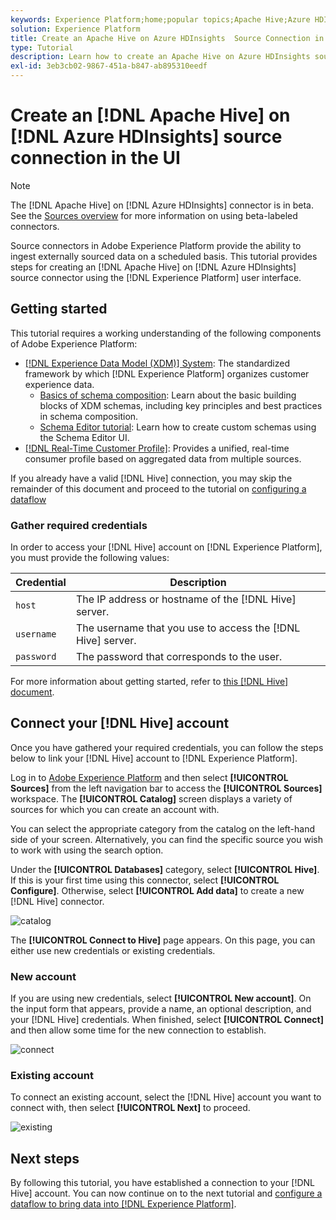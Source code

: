 ```yaml
---
keywords: Experience Platform;home;popular topics;Apache Hive;Azure HDInsights;azure hdinsights
solution: Experience Platform
title: Create an Apache Hive on Azure HDInsights  Source Connection in the UI
type: Tutorial
description: Learn how to create an Apache Hive on Azure HDInsights source connection using the Adobe Experience Platform UI.
exl-id: 3eb3cb02-9867-451a-b847-ab895310eedf
---
```

# Create an [!DNL Apache Hive] on [!DNL Azure HDInsights] source connection in the UI

>[!NOTE]
>
> The [!DNL Apache Hive] on [!DNL Azure HDInsights] connector is in beta. See the [Sources overview](../../../../home.md#terms-and-conditions) for more information on using beta-labeled connectors.

Source connectors in Adobe Experience Platform provide the ability to ingest externally sourced data on a scheduled basis. This tutorial provides steps for creating an [!DNL Apache Hive] on [!DNL Azure HDInsights] source connector using the [!DNL Experience Platform] user interface.

## Getting started

This tutorial requires a working understanding of the following components of Adobe Experience Platform:

*   [[!DNL Experience Data Model (XDM)] System](../../../../../xdm/home.md): The standardized framework by which [!DNL Experience Platform] organizes customer experience data.
    *   [Basics of schema composition](../../../../../xdm/schema/composition.md): Learn about the basic building blocks of XDM schemas, including key principles and best practices in schema composition.
    *   [Schema Editor tutorial](../../../../../xdm/tutorials/create-schema-ui.md): Learn how to create custom schemas using the Schema Editor UI.
*   [[!DNL Real-Time Customer Profile]](../../../../../profile/home.md): Provides a unified, real-time consumer profile based on aggregated data from multiple sources.

If you already have a valid [!DNL Hive] connection, you may skip the remainder of this document and proceed to the tutorial on [configuring a dataflow](../../dataflow/databases.md)

### Gather required credentials

In order to access your [!DNL Hive] account on [!DNL Experience Platform], you must provide the following values:

| Credential | Description |
| ---------- | ----------- |
| `host` | The IP address or hostname of the [!DNL Hive] server. |
| `username` | The username that you use to access the [!DNL Hive] server. |
| `password` | The password that corresponds to the user. |

For more information about getting started, refer to [this [!DNL Hive] document](https://cwiki.apache.org/confluence/display/Hive/Tutorial#Tutorial-GettingStarted).

## Connect your [!DNL Hive] account

Once you have gathered your required credentials, you can follow the steps below to link your [!DNL Hive] account to [!DNL Experience Platform].

Log in to [Adobe Experience Platform](https://platform.adobe.com) and then select **[!UICONTROL Sources]** from the left navigation bar to access the **[!UICONTROL Sources]** workspace. The **[!UICONTROL Catalog]** screen displays a variety of sources for which you can create an account with.

You can select the appropriate category from the catalog on the left-hand side of your screen. Alternatively, you can find the specific source you wish to work with using the search option.

Under the **[!UICONTROL Databases]** category, select **[!UICONTROL Hive]**. If this is your first time using this connector, select **[!UICONTROL Configure]**. Otherwise, select **[!UICONTROL Add data]** to create a new [!DNL Hive] connector.

![catalog](../../../../images/tutorials/create/hive/catalog.png)

The **[!UICONTROL Connect to Hive]** page appears. On this page, you can either use new credentials or existing credentials.

### New account

If you are using new credentials, select **[!UICONTROL New account]**. On the input form that appears, provide a name, an optional description, and your [!DNL Hive] credentials. When finished, select **[!UICONTROL Connect]** and then allow some time for the new connection to establish.

![connect](../../../../images/tutorials/create/hive/new.png)

### Existing account

To connect an existing account, select the [!DNL Hive] account you want to connect with, then select **[!UICONTROL Next]** to proceed.

![existing](../../../../images/tutorials/create/hive/existing.png)

## Next steps

By following this tutorial, you have established a connection to your [!DNL Hive] account. You can now continue on to the next tutorial and [configure a dataflow to bring data into [!DNL Experience Platform]](../../dataflow/databases.md).
